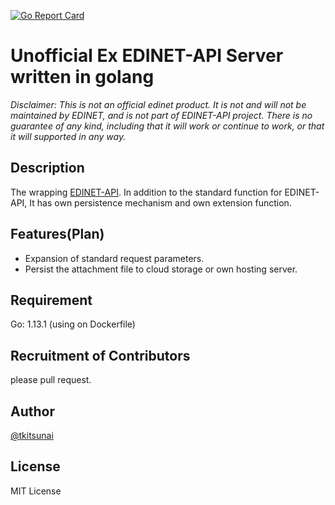 [![Go Report Card](https://goreportcard.com/badge/github.com/tkitsunai/edinet-go)](https://goreportcard.com/report/github.com/tkitsunai/edinet-go)

# Unofficial Ex EDINET-API Server written in golang

_Disclaimer: This is not an official edinet product. It is not and will not be maintained by EDINET, and is not part of EDINET-API project. There is no guarantee of any kind, including that it will work or continue to work, or that it will supported in any way._

## Description

The wrapping [EDINET-API](http://disclosure.edinet-fsa.go.jp/).
In addition to the standard function for EDINET-API, It has own persistence mechanism and own extension function.

## Features(Plan)

- Expansion of standard request parameters.
- Persist the attachment file to cloud storage or own hosting server.

## Requirement

Go: 1.13.1 (using on Dockerfile)

## Recruitment of Contributors

please pull request.

## Author

[@tkitsunai](https://twitter.com/tkitsunai)

## License

MIT License
